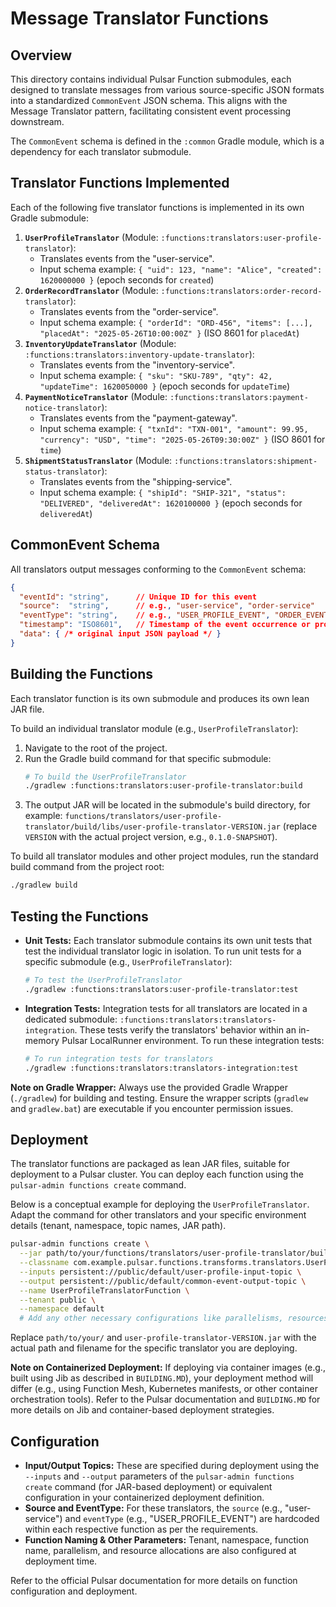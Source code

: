 # Message Translator Functions

## Overview

This directory contains individual Pulsar Function submodules, each designed to translate messages from various source-specific JSON formats into a standardized `CommonEvent` JSON schema. This aligns with the Message Translator pattern, facilitating consistent event processing downstream.

The `CommonEvent` schema is defined in the `:common` Gradle module, which is a dependency for each translator submodule.

## Translator Functions Implemented

Each of the following five translator functions is implemented in its own Gradle submodule:

1.  **`UserProfileTranslator`** (Module: `:functions:translators:user-profile-translator`):
    *   Translates events from the "user-service".
    *   Input schema example: `{ "uid": 123, "name": "Alice", "created": 1620000000 }` (epoch seconds for `created`)
2.  **`OrderRecordTranslator`** (Module: `:functions:translators:order-record-translator`):
    *   Translates events from the "order-service".
    *   Input schema example: `{ "orderId": "ORD-456", "items": [...], "placedAt": "2025-05-26T10:00:00Z" }` (ISO 8601 for `placedAt`)
3.  **`InventoryUpdateTranslator`** (Module: `:functions:translators:inventory-update-translator`):
    *   Translates events from the "inventory-service".
    *   Input schema example: `{ "sku": "SKU-789", "qty": 42, "updateTime": 1620050000 }` (epoch seconds for `updateTime`)
4.  **`PaymentNoticeTranslator`** (Module: `:functions:translators:payment-notice-translator`):
    *   Translates events from the "payment-gateway".
    *   Input schema example: `{ "txnId": "TXN-001", "amount": 99.95, "currency": "USD", "time": "2025-05-26T09:30:00Z" }` (ISO 8601 for `time`)
5.  **`ShipmentStatusTranslator`** (Module: `:functions:translators:shipment-status-translator`):
    *   Translates events from the "shipping-service".
    *   Input schema example: `{ "shipId": "SHIP-321", "status": "DELIVERED", "deliveredAt": 1620100000 }` (epoch seconds for `deliveredAt`)

## CommonEvent Schema

All translators output messages conforming to the `CommonEvent` schema:

```json
{
  "eventId": "string",      // Unique ID for this event
  "source":  "string",      // e.g., "user-service", "order-service"
  "eventType": "string",    // e.g., "USER_PROFILE_EVENT", "ORDER_EVENT"
  "timestamp": "ISO8601",   // Timestamp of the event occurrence or processing
  "data": { /* original input JSON payload */ }
}
```

## Building the Functions

Each translator function is its own submodule and produces its own lean JAR file.

To build an individual translator module (e.g., `UserProfileTranslator`):
1.  Navigate to the root of the project.
2.  Run the Gradle build command for that specific submodule:
    ```bash
    # To build the UserProfileTranslator
    ./gradlew :functions:translators:user-profile-translator:build
    ```
3.  The output JAR will be located in the submodule's build directory, for example:
    `functions/translators/user-profile-translator/build/libs/user-profile-translator-VERSION.jar` (replace `VERSION` with the actual project version, e.g., `0.1.0-SNAPSHOT`).

To build all translator modules and other project modules, run the standard build command from the project root:
```bash
./gradlew build
```

## Testing the Functions

*   **Unit Tests:** Each translator submodule contains its own unit tests that test the individual translator logic in isolation. To run unit tests for a specific submodule (e.g., `UserProfileTranslator`):
    ```bash
    # To test the UserProfileTranslator
    ./gradlew :functions:translators:user-profile-translator:test
    ```

*   **Integration Tests:** Integration tests for all translators are located in a dedicated submodule: `:functions:translators:translators-integration`. These tests verify the translators' behavior within an in-memory Pulsar LocalRunner environment. To run these integration tests:
    ```bash
    # To run integration tests for translators
    ./gradlew :functions:translators:translators-integration:test
    ```

**Note on Gradle Wrapper:** Always use the provided Gradle Wrapper (`./gradlew`) for building and testing. Ensure the wrapper scripts (`gradlew` and `gradlew.bat`) are executable if you encounter permission issues.

## Deployment

The translator functions are packaged as lean JAR files, suitable for deployment to a Pulsar cluster. You can deploy each function using the `pulsar-admin functions create` command.

Below is a conceptual example for deploying the `UserProfileTranslator`. Adapt the command for other translators and your specific environment details (tenant, namespace, topic names, JAR path).

```bash
pulsar-admin functions create \
  --jar path/to/your/functions/translators/user-profile-translator/build/libs/user-profile-translator-VERSION.jar \
  --classname com.example.pulsar.functions.transforms.translators.UserProfileTranslator \
  --inputs persistent://public/default/user-profile-input-topic \
  --output persistent://public/default/common-event-output-topic \
  --name UserProfileTranslatorFunction \
  --tenant public \
  --namespace default
  # Add any other necessary configurations like parallelisms, resources, etc.
```

Replace `path/to/your/` and `user-profile-translator-VERSION.jar` with the actual path and filename for the specific translator you are deploying.

**Note on Containerized Deployment:** If deploying via container images (e.g., built using Jib as described in `BUILDING.MD`), your deployment method will differ (e.g., using Function Mesh, Kubernetes manifests, or other container orchestration tools). Refer to the Pulsar documentation and `BUILDING.MD` for more details on Jib and container-based deployment strategies.

## Configuration

*   **Input/Output Topics:** These are specified during deployment using the `--inputs` and `--output` parameters of the `pulsar-admin functions create` command (for JAR-based deployment) or equivalent configuration in your containerized deployment definition.
*   **Source and EventType:** For these translators, the `source` (e.g., "user-service") and `eventType` (e.g., "USER_PROFILE_EVENT") are hardcoded within each respective function as per the requirements.
*   **Function Naming & Other Parameters:** Tenant, namespace, function name, parallelism, and resource allocations are also configured at deployment time.

Refer to the official Pulsar documentation for more details on function configuration and deployment.
